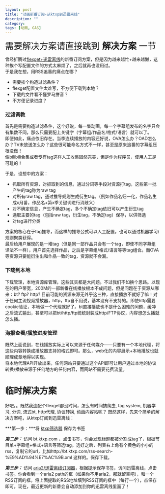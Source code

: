 ```yaml
---
layout: post
title: "动画新番订阅-从ktxp到迅雷离线"
description: ""
category: 
tags: [动画, GAS]
---
```


<span style="font-size: 2em">需要解决方案请直接跳到 **解决方案** 一节</span>


曾经折腾过[flexget+迅雷离线](http://blog.binux.me/2011/12/from_xunlei_lixian_for_flexget/)的新番订阅方案，但是因为越来越忙+越来越懒，这种挨个写配置文件的方式太麻烦了，之后就再也没用过。  
于是我在想，用RSS追番的痛点在哪？

* 需要挨个构造过滤条件？
* flexget配置文件太难写，不方便下载到本地？
* 下载的文件看不懂罗马拼音？
* 不方便记录进度？

### 过滤调教
首先是需要构造过滤条件，这个好说，每一集动画，每一个字幕组发布的名字只会有集数不同，那么只需要配上关键字（字幕组/作品名/格式/语言）就可以了。  
即便如此，痛点依旧存在。当季连续播放的内容还好说，OVA怎么办？OAD怎么办？TV未放送怎么办？这些很可能命名方式不一样，甚至是原来追番的字幕组压根没做！  
像bilibili合集或者专有tag这样人工收集固然完美，但是作为程序员，使用人工是可耻的！

于是，设想中的方案：

* 抓取所有资源，对抓取到的信息，通过分词等手段对资源打tag，这些第一批产生的tag称为raw tag
* 对所有raw tag，通过推导规则生成衍生tag。（例如作品名归一化，作品名生成x月番，作品名+第x季关键词进行消歧义）
* 对不确定信息，产生不确定tag，多个不确定tag依旧可以产生衍生tag
* 选取主要的tag（包括raw tag，衍生tag，不确定tag）保存，以供筛选
* 对tag进行分类

方案的核心在于tag推导，而这样的推导公式可以人工配置，也可以通过机器学习/规则聚类获得。  
最后给用户展现的是一堆tag（但是同一部作品只会有一个tag，即使不同字幕组译法不一样），用户首先选择作品，之后是字幕组/格式/语言等等tag组合。而OVA等资源只要能衍生出和作品一致的tag，资源就不会漏。

### 下载到本地
下载管理，本地资源库管理，这些其实都是大问题。不过我们不如换个思路。以现在的用户带宽，200M的一部新番在线播放根本不成问题，但是问题在于资源从哪来：bt? ftp? http? 目前可能的资源来源无外乎这三种，直接播放不就好了嘛！对于任何主流视频播放器，http，ftp自不用说，基本没有不支持的。即使http需要cookie验证，本地做一个代理就好了。bt直接播放也不是什么困难的问题，缓冲之后流式输出，甚至可以把bt/http/ftp统统封装成http/FTP协议，内容想怎么播就怎么播。

### 海报查看/播放进度管理
既然上面说到，在线播放实际上可以来源于任何媒介——只要有一个本地代理，将这些内容转换成播放器支持的格式即可。那么，web化的内容展示+本地播放也就顺理成章地得以实现。  
将本地代理API开放出来，任何网站只要通过这个API即可让用户通过本地的协议转换/播放来源于任何地方的任何内容，而网站不需要花费流量。

# 临时解决方案
好吧。。既然我连配个flexget都没时间，怎么有时间搞爬虫, tag system, 机器学习, 分词, 流式bt, http代理, 协议转换, 动画内容站呢？
既然这样，先来个简单的解决方案吧，从ktxp订阅到迅雷离线：

***第一步：***将 <a href="javascript:(function%20()%7Bfunction%20add_search(e)%7B%20var%20a=$(%22#top-search-wd%22);%20if(a.hasClass('empty'))a.removeClass('empty').val('');a.val(a.val()+%22%20%22+$(e).text());ktxp.search.submit()%7Dwindow.add_search=add_search;$(%22.ttitle%22).each(function(e,t)%7Bvar%20n=$(t).find(%22a:nth-child(2)%22).text();var%20r=%22%22;var%20i=%22%22,s=%22%22;$.each(n,function(e,t)%7Bif(t.match(/%5B%20%5C%5B%5C%5D%EF%BC%8F%E3%80%8E%E3%80%8F%E3%80%8C%E3%80%8D%E3%80%90&%E3%80%91%EF%BC%86%E2%98%85%5C%5C%5C/%5C+%5C(%5C)%5C-_%5D/))%7Bif(i)%7Br+='%3Ca%20href=%22#%22%20onclick=%22add_search(this);return%20false;%22%3E'+i+%22%3C/a%3E%22;i=%22%22%7Ds+=t%7Delse%7Bif(s)%7Br+=s;s=%22%22%7Di+=t%7D%7D);if(i)%7Br+='%3Ca%20href=%22#%22%20onclick=%22add_search(this);return%20false;%22%3E'+i+%22%3C/a%3E%22;i=%22%22%7Dif(s)%7Br+=s;s=%22%22%7D$(t).find(%22a:nth-child(2)%22).replaceWith(r)%7D)%7D)()">ktxp筛选器</a> 保存为书签

***第二步：*** 访问 bt.ktxp.com ，点击书签，你会发现标题都被分割成tag了，根据节目单+字幕组+格式+语言等筛选tag。选好之后，列表右上角有个黄色的小小的rss，复制它的url，比如http://bt.ktxp.com/rss-search-%E9%AD%94%E7%AC%9B.xml 这样的。保存下载。

***第三步：*** 访问 <a href="https://script.google.com/macros/s/AKfycbxqWzZ6CSVaXtUBO313S8bFhleYXzv5CbfeLpEs4_WVfnTYeco/exec">aria2/迅雷离线订阅器</a>，根据提示保存书签，访问迅雷离线，点击书签。你会看到一个aria2 path的框（如果你不用aria2，那就留空吧），和一个RSS订阅的框。将上面提取的RSS地址填到RSS订阅的框中（每行一个），点保存即可。现在，最近更新的新番会自动添加到你的迅雷离线里面了！
